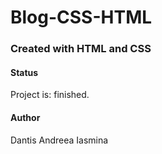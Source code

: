 # Blog-CSS-HTML

### Created with HTML and CSS

#### Status

Project is: finished.
#### Author
Dantis Andreea Iasmina


